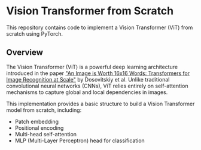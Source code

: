 # Vision Transformer from Scratch

This repository contains code to implement a Vision Transformer (ViT) from scratch using PyTorch.

## Overview

The Vision Transformer (ViT) is a powerful deep learning architecture introduced in the paper ["An Image is Worth 16x16 Words: Transformers for Image Recognition at Scale"](https://arxiv.org/abs/2010.11929) by Dosovitskiy et al. Unlike traditional convolutional neural networks (CNNs), ViT relies entirely on self-attention mechanisms to capture global and local dependencies in images.

This implementation provides a basic structure to build a Vision Transformer model from scratch, including:

- Patch embedding
- Positional encoding
- Multi-head self-attention
- MLP (Multi-Layer Perceptron) head for classification
